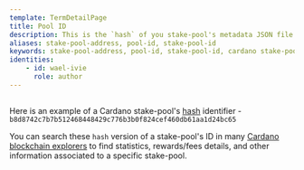 ```yaml
---
template: TermDetailPage
title: Pool ID
description: This is the `hash` of you stake-pool's metadata JSON file that you have registered on chain when setting up your stake-pool.
aliases: stake-pool-address, pool-id, stake-pool-id
keywords: stake-pool-address, pool-id, stake-pool-id, cardano stake-pool id
identities: 
    - id: wael-ivie
      role: author
---
```


##

Here is an example of a Cardano stake-pool's [hash](/en/terms/hash-function.md) identifier -  `b8d8742c7b7b512468448429c776b3b0f824cef460db61aa1d24bc65`

You can search these `hash` version of a stake-pool's ID in many [Cardano blockchain explorers](/en/terms/blockchain-explorer.md) to find statistics, rewards/fees details, and other information associated to a specific stake-pool.
